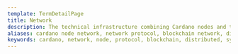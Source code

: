 ```yaml
---
template: TermDetailPage
title: Network
description: The technical infrastructure combining Cardano nodes and their relative interactions in one unified system.
aliases: cardano node network, network protocol, blockchain network, distributed systems engineering, it, networking and security, system administration, communications network, internet network.
keywords: cardano, network, node, protocol, blockchain, distributed, systems, it, networking, security, internet
---
```

